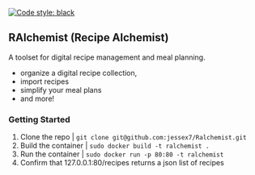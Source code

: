<a href="https://github.com/psf/black"><img alt="Code style: black" src="https://img.shields.io/badge/code%20style-black-000000.svg"></a>

## RAlchemist (Recipe Alchemist)
A toolset for digital recipe management and meal planning.
- organize a digital recipe collection, 
- import recipes
- simplify your meal plans
- and more!


### Getting Started
1. Clone the repo | ```git clone git@github.com:jessex7/Ralchemist.git```
2. Build the container | ```sudo docker build -t ralchemist .```
3. Run the container | ```sudo docker run -p 80:80 -t ralchemist```
4. Confirm that 127.0.0.1:80/recipes returns a json list of recipes